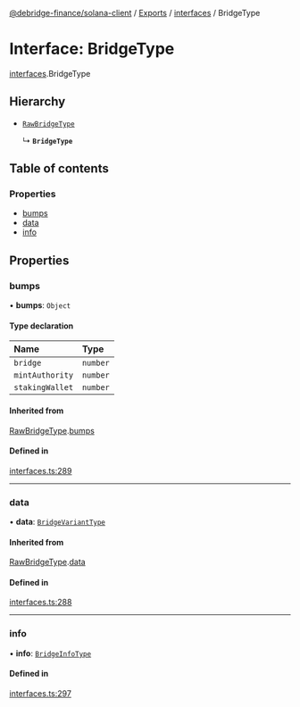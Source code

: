 [@debridge-finance/solana-client](../README.md) / [Exports](../modules.md) / [interfaces](../modules/interfaces.md) / BridgeType

# Interface: BridgeType

[interfaces](../modules/interfaces.md).BridgeType

## Hierarchy

- [`RawBridgeType`](interfaces.RawBridgeType.md)

  ↳ **`BridgeType`**

## Table of contents

### Properties

- [bumps](interfaces.BridgeType.md#bumps)
- [data](interfaces.BridgeType.md#data)
- [info](interfaces.BridgeType.md#info)

## Properties

### bumps

• **bumps**: `Object`

#### Type declaration

| Name | Type |
| :------ | :------ |
| `bridge` | `number` |
| `mintAuthority` | `number` |
| `stakingWallet` | `number` |

#### Inherited from

[RawBridgeType](interfaces.RawBridgeType.md).[bumps](interfaces.RawBridgeType.md#bumps)

#### Defined in

[interfaces.ts:289](https://github.com/debridge-finance/solana-contracts-client/blob/1b61583/src/interfaces.ts#L289)

___

### data

• **data**: [`BridgeVariantType`](../modules/interfaces.md#bridgevarianttype)

#### Inherited from

[RawBridgeType](interfaces.RawBridgeType.md).[data](interfaces.RawBridgeType.md#data)

#### Defined in

[interfaces.ts:288](https://github.com/debridge-finance/solana-contracts-client/blob/1b61583/src/interfaces.ts#L288)

___

### info

• **info**: [`BridgeInfoType`](interfaces.BridgeInfoType.md)

#### Defined in

[interfaces.ts:297](https://github.com/debridge-finance/solana-contracts-client/blob/1b61583/src/interfaces.ts#L297)
